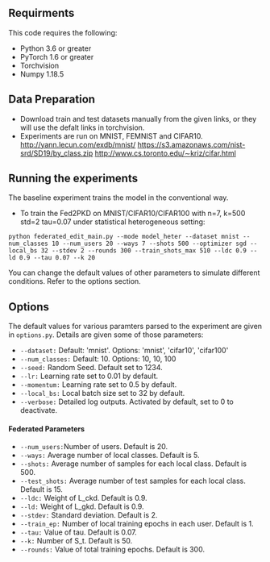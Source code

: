 ## Requirments
This code requires the following:
* Python 3.6 or greater
* PyTorch 1.6 or greater
* Torchvision
* Numpy 1.18.5

## Data Preparation
* Download train and test datasets manually from the given links, or they will use the defalt links in torchvision.
* Experiments are run on MNIST, FEMNIST and CIFAR10.
http://yann.lecun.com/exdb/mnist/
https://s3.amazonaws.com/nist-srd/SD19/by_class.zip
http://www.cs.toronto.edu/∼kriz/cifar.html

## Running the experiments
The baseline experiment trains the model in the conventional way.

* To train the Fed2PKD on MNIST/CIFAR10/CIFAR100 with n=7, k=500 std=2 tau=0.07 under statistical heterogeneous setting:
```
python federated_edit_main.py --mode model_heter --dataset mnist --num_classes 10 --num_users 20 --ways 7 --shots 500 --optimizer sgd --local_bs 32 --stdev 2 --rounds 300 --train_shots_max 510 --ldc 0.9 --ld 0.9 --tau 0.07 --k 20
```



You can change the default values of other parameters to simulate different conditions. Refer to the options section.

## Options
The default values for various paramters parsed to the experiment are given in ```options.py```. Details are given some of those parameters:

* ```--dataset:```  Default: 'mnist'. Options: 'mnist', 'cifar10', 'cifar100'
* ```--num_classes:```  Default: 10. Options: 10, 10, 100
* ```--seed:```     Random Seed. Default set to 1234.
* ```--lr:```       Learning rate set to 0.01 by default.
* ```--momentum:```       Learning rate set to 0.5 by default.
* ```--local_bs:```  Local batch size set to 32 by default.
* ```--verbose:```  Detailed log outputs. Activated by default, set to 0 to deactivate.


#### Federated Parameters
* ```--num_users:```Number of users. Default is 20.
* ```--ways:```      Average number of local classes. Default is 5.
* ```--shots:```      Average number of samples for each local class. Default is 500.
* ```--test_shots:```      Average number of test samples for each local class. Default is 15.
* ```--ldc:```      Weight of L_ckd. Default is 0.9.
* ```--ld:```      Weight of L_gkd. Default is 0.9.
* ```--stdev:```     Standard deviation. Default is 2.
* ```--train_ep:``` Number of local training epochs in each user. Default is 1.
* ```--tau:```      Value of tau. Default is 0.07.
* ```--k:```      Number of S_t. Default is 50.
* ```--rounds:```   Value of total training epochs. Default is 300.
